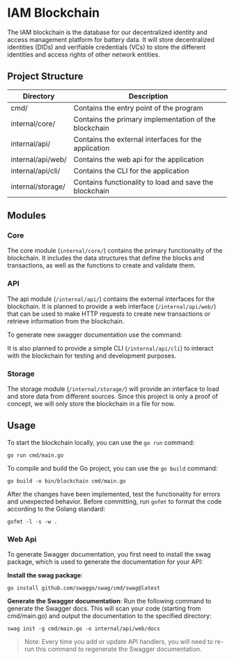 # IAM Blockchain

The IAM blockchain is the database for our decentralized identity and access management platform for battery data. It will store decentralized identities (DIDs) and verifiable credentials (VCs) to store the different identities and access rights of other network entities.

## Project Structure

| Directory         | Description                                            |
| ----------------- | ------------------------------------------------------ |
| cmd/              | Contains the entry point of the program                |
| internal/core/    | Contains the primary implementation of the blockchain  |
| internal/api/     | Contains the external interfaces for the application   |
| internal/api/web/ | Contains the web api for the application               |
| internal/api/cli/ | Contains the CLI for the application                   |
| internal/storage/ | Contains functionality to load and save the blockchain |

## Modules

### Core

The core module (`internal/core/`) contains the primary functionality of the blockchain.
It includes the data structures that define the blocks and transactions, as well as the functions to create and validate them.

### API

The api module (`/internal/api/`) contains the external interfaces for the blockchain.
It is planned to provide a web interface (`/internal/api/web/`) that can be used to make HTTP requests to create new transactions or retrieve information from the blockchain.

To generate new swagger documentation use the command:

It is also planned to provide a simple CLI (`/internal/api/cli`) to interact with the blockchain for testing and development purposes.

### Storage

The storage module (`/internal/storage/`) will provide an interface to load and store data from different sources.
Since this project is only a proof of concept, we will only store the blockchain in a file for now.

## Usage

To start the blockchain locally, you can use the `go run` command:

```shell
go run cmd/main.go
```

To compile and build the Go project, you can use the `go build` command:

```shell
go build -o bin/blockchain cmd/main.go
```

After the changes have been implemented, test the functionality for errors and unexpected behavior.
Before committing, run `gofmt` to format the code according to the Golang standard:

```shell
gofmt -l -s -w .
```

### Web Api

To generate Swagger documentation, you first need to install the swag package, which is used to generate the documentation for your API:

**Install the swag package**:

```shell
go install github.com/swaggo/swag/cmd/swag@latest
```

**Generate the Swagger documentation**:
Run the following command to generate the Swagger docs. This will scan your code (starting from cmd/main.go) and output the documentation to the specified directory:

```shell
swag init -g cmd/main.go -o internal/api/web/docs
```

> Note: Every time you add or update API handlers, you will need to re-run this command to regenerate the Swagger documentation.
